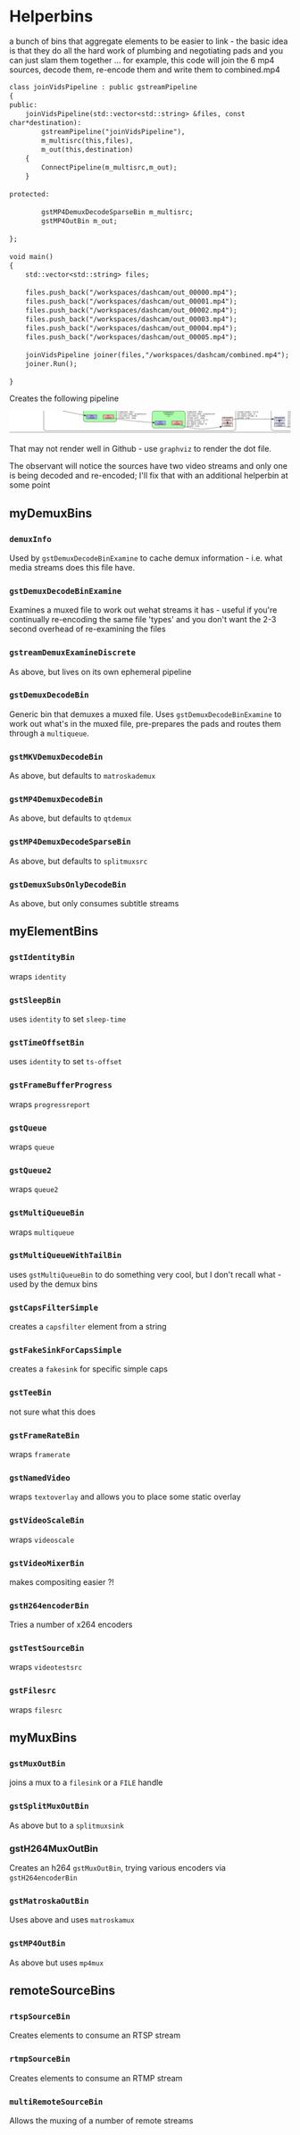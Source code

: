 # Helperbins #
a bunch of bins that aggregate elements to be easier to link - the basic idea is that they do all the hard work of plumbing and negotiating pads and you can just slam them together ... for example, this code will join the 6 mp4 sources, decode them, re-encode them and write them to combined.mp4 

```
class joinVidsPipeline : public gstreamPipeline
{
public:
    joinVidsPipeline(std::vector<std::string> &files, const char*destination):
        gstreamPipeline("joinVidsPipeline"),
        m_multisrc(this,files),
        m_out(this,destination)
    {
        ConnectPipeline(m_multisrc,m_out);
    }

protected:

        gstMP4DemuxDecodeSparseBin m_multisrc;
        gstMP4OutBin m_out;

};

void main()
{
    std::vector<std::string> files;
    
    files.push_back("/workspaces/dashcam/out_00000.mp4");
    files.push_back("/workspaces/dashcam/out_00001.mp4");
    files.push_back("/workspaces/dashcam/out_00002.mp4");
    files.push_back("/workspaces/dashcam/out_00003.mp4");
    files.push_back("/workspaces/dashcam/out_00004.mp4");
    files.push_back("/workspaces/dashcam/out_00005.mp4");

    joinVidsPipeline joiner(files,"/workspaces/dashcam/combined.mp4");
    joiner.Run();

}

```
Creates the following pipeline

![Complex Pipeline](https://github.com/barneyman/gstreamHelpers/blob/master/helperBins/twinStreamsMultiSrcJoin.svg)

That may not render well in Github - use `graphviz` to render the dot file.

The observant will notice the sources have two video streams and only one is being decoded and re-encoded; I'll fix that with an additional helperbin at some point



## myDemuxBins ##
### `demuxInfo` ###
Used by `gstDemuxDecodeBinExamine` to cache demux information - i.e. what media streams does this file have.
### `gstDemuxDecodeBinExamine` ###
Examines a muxed file to work out wehat streams it has - useful if you're continually re-encoding the same file 'types' and you don't want the 2-3 second overhead of re-examining the files
### `gstreamDemuxExamineDiscrete` ###
As above, but lives on its own ephemeral pipeline 
### `gstDemuxDecodeBin` ###
Generic bin that demuxes a muxed file. Uses `gstDemuxDecodeBinExamine` to work out what's in the muxed file, pre-prepares the pads and routes them through a `multiqueue`.  
### `gstMKVDemuxDecodeBin` ###
As above, but defaults to `matroskademux`
### `gstMP4DemuxDecodeBin` ###
As above, but defaults to `qtdemux`
### `gstMP4DemuxDecodeSparseBin` ###
As above, but defaults to `splitmuxsrc`
### `gstDemuxSubsOnlyDecodeBin` ###
As above, but only consumes subtitle streams
## myElementBins ##
### `gstIdentityBin` ###
wraps `identity`
### `gstSleepBin` ###
uses `identity` to set `sleep-time`
### `gstTimeOffsetBin` ###
uses `identity` to set `ts-offset`
### `gstFrameBufferProgress` ###
wraps `progressreport`
### `gstQueue` ###
wraps `queue`
### `gstQueue2` ##
wraps `queue2`
### `gstMultiQueueBin` ###
wraps `multiqueue`
### `gstMultiQueueWithTailBin` ###
uses `gstMultiQueueBin` to do something very cool, but I don't recall what - used by the demux bins
### `gstCapsFilterSimple` ###
creates a `capsfilter` element from a string
### `gstFakeSinkForCapsSimple` ###
creates a `fakesink` for specific simple caps
### `gstTeeBin` ###
not sure what this does
### `gstFrameRateBin` ###
wraps `framerate`
### `gstNamedVideo` ###
wraps `textoverlay` and allows you to place some static overlay
### `gstVideoScaleBin` ###
wraps `videoscale`
### `gstVideoMixerBin` ###
makes compositing easier ?!
### `gstH264encoderBin` ###
Tries a number of x264 encoders
### `gstTestSourceBin` ###
wraps `videotestsrc`
### `gstFilesrc` ###
wraps `filesrc`
## myMuxBins ##
### `gstMuxOutBin` ###
joins a mux to a `filesink` or a `FILE` handle
### `gstSplitMuxOutBin` ###
As above but to a `splitmuxsink`
### gstH264MuxOutBin ###
Creates an h264 `gstMuxOutBin`, trying various encoders via `gstH264encoderBin`
### `gstMatroskaOutBin` ###
Uses above and uses `matroskamux`
### `gstMP4OutBin` ###
As above but uses `mp4mux`
## remoteSourceBins ##
### `rtspSourceBin` ###
Creates elements to consume an RTSP stream
### `rtmpSourceBin` ###
Creates elements to consume an RTMP stream
### `multiRemoteSourceBin` ###
Allows the muxing of a number of remote streams

